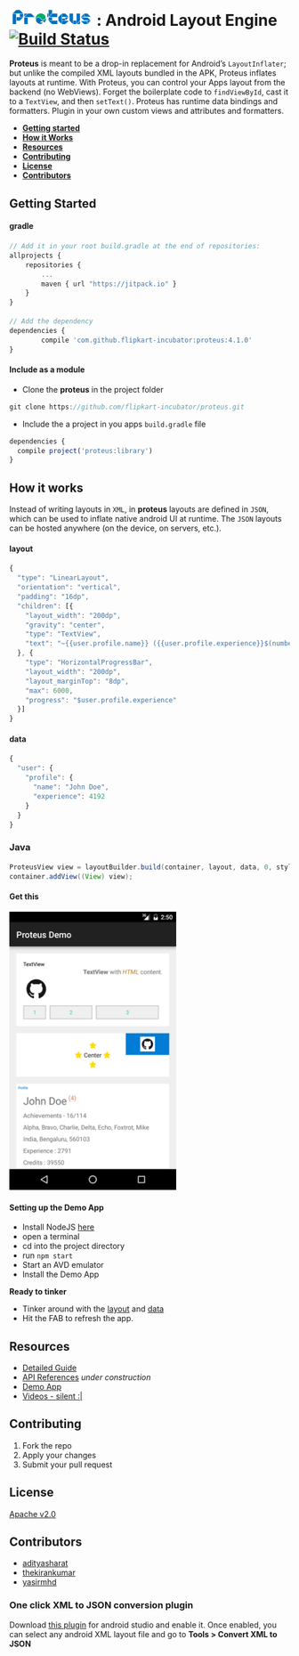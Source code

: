 <h1>
  <img src="/assets/proteus-logo.png" width="150px"/>
  : Android Layout Engine
  <a href="https://travis-ci.org/flipkart-incubator/proteus">
    <img src="https://travis-ci.org/flipkart-incubator/proteus.svg?branch=master" alt="Build Status">
  </a>
</h1>

**Proteus** is meant to be a drop-in replacement for Android’s `LayoutInflater`; but unlike the compiled XML layouts bundled in the APK, Proteus inflates layouts at runtime.
With Proteus, you can control your Apps layout from the backend (no WebViews). Forget the boilerplate code to `findViewById`, cast it to a `TextView`, and then `setText()`. Proteus has runtime data bindings and formatters. Plugin in your own custom views and attributes and formatters.

* **[Getting started](#getting-started)**
* **[How it Works](#how-it-works)**
* **[Resources](#resources)**
* **[Contributing](#contributing)**
* **[License](#license)**
* **[Contributors](#contributors)**

## Getting Started

#### gradle

```javascript
// Add it in your root build.gradle at the end of repositories:
allprojects {
	repositories {
		...
		maven { url "https://jitpack.io" }
	}
}

// Add the dependency
dependencies {
        compile 'com.github.flipkart-incubator:proteus:4.1.0'
}
```

#### Include as a module

* Clone the **proteus** in the project folder

```javascript
git clone https://github.com/flipkart-incubator/proteus.git
```

* Include the a project in you apps `build.gradle` file

```javascript
dependencies {
  compile project('proteus:library')
}
```

## How it works

Instead of writing layouts in `XML`, in **proteus** layouts are defined in `JSON`, which can be used to inflate native android UI at runtime. The `JSON` layouts can be hosted anywhere (on the device, on servers, etc.).

#### layout

```javascript
{
  "type": "LinearLayout",
  "orientation": "vertical",
  "padding": "16dp",
  "children": [{
    "layout_width": "200dp",
    "gravity": "center",
    "type": "TextView",
    "text": "~{{user.profile.name}} ({{user.profile.experience}}$(number))"
  }, {
    "type": "HorizontalProgressBar",
    "layout_width": "200dp",
    "layout_marginTop": "8dp",
    "max": 6000,
    "progress": "$user.profile.experience"
  }]
}
```

#### data

```javascript
{
  "user": {
    "profile": {
      "name": "John Doe",
      "experience": 4192
    }
  }
}
```

### Java

```java
ProteusView view = layoutBuilder.build(container, layout, data, 0, styles);
container.addView((View) view);
```

#### Get this

<img src="/assets/example-full.png" width="300px"/>

#### Setting up the Demo App

* Install NodeJS [here](https://nodejs.org/en/download/)
* open a terminal
* cd into the project directory
* run `npm start`
* Start an AVD emulator
* Install the Demo App

**Ready to tinker**

* Tinker around with the [layout](https://github.com/adityasharat/proteus-demo/blob/master/data/layout.json) and [data](https://github.com/adityasharat/proteus-demo/blob/master/data/user.json)
* Hit the FAB to refresh the app.

## Resources

* [Detailed Guide](https://github.com/flipkart-incubator/proteus/wiki)
* [API References]() *under construction*
* [Demo App](https://github.com/adityasharat/proteus-demo)
* [Videos - silent :|](https://www.youtube.com/playlist?list=PLIQ3ghGBPsqu0F-OHhKRq2s76vSkdUlJp)

## Contributing

1. Fork the repo
2. Apply your changes
3. Submit your pull request

## License

[Apache v2.0](LICENSE)

## Contributors

* [adityasharat](mailto:adityasharat@gmail.com)
* [thekirankumar](mailto:kiran.kumar@flipkart.com)
* [yasirmhd](mailto:mohammad.yasir@flipkart.com)

### One click XML to JSON conversion plugin

Download [this plugin](https://github.com/flipkart-incubator/android-studio-proteus-plugin/blob/master/Plugin/Plugin.jar) for android studio and enable it. Once enabled, you can select any android XML layout file and go to **Tools > Convert XML to JSON**
